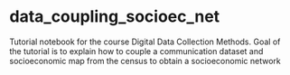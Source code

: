 # data_coupling_socioec_net
Tutorial notebook for the course Digital Data Collection Methods. Goal of the tutorial is to explain how to couple a communication dataset and socioeconomic map from the census to obtain a socioeconomic network
